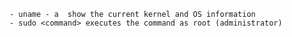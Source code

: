 

	- uname - a  show the current kernel and OS information 
	- sudo <command> executes the command as root (administrator)


